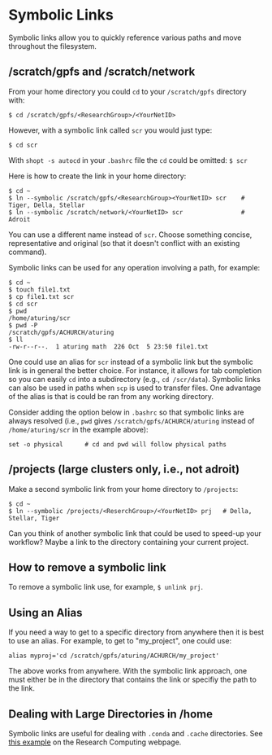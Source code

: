 # Symbolic Links

Symbolic links allow you to quickly reference various paths and move throughout the filesystem.

## /scratch/gpfs and /scratch/network

From your home directory you could `cd` to your `/scratch/gpfs` directory with:

```
$ cd /scratch/gpfs/<ResearchGroup>/<YourNetID>
```

However, with a symbolic link called `scr` you would just type:

```
$ cd scr
```

With `shopt -s autocd` in your `.bashrc` file the `cd` could be omitted: `$ scr` 

Here is how to create the link in your home directory:

```
$ cd ~
$ ln --symbolic /scratch/gpfs/<ResearchGroup><YourNetID> scr    # Tiger, Della, Stellar
$ ln --symbolic /scratch/network/<YourNetID> scr                # Adroit
```

You can use a different name instead of `scr`. Choose something concise, representative and original (so that it doesn't conflict with an existing command).

Symbolic links can be used for any operation involving a path, for example:

```
$ cd ~
$ touch file1.txt
$ cp file1.txt scr
$ cd scr
$ pwd
/home/aturing/scr
$ pwd -P
/scratch/gpfs/ACHURCH/aturing
$ ll
-rw-r--r--.  1 aturing math  226 Oct  5 23:50 file1.txt
```

One could use an alias for `scr` instead of a symbolic link but the symbolic link is in general the better choice. For instance, it allows for tab completion so you can easily `cd` into a subdirectory (e.g., `cd /scr/data`). Symbolic links can also be used in paths when `scp` is used to transfer files. One advantage of the alias is that is could be ran from any working directory. 

Consider adding the option below in `.bashrc` so that symbolic links are always resolved (i.e., `pwd` gives `/scratch/gpfs/ACHURCH/aturing` instead of `/home/aturing/scr` in the example above):

```
set -o physical      # cd and pwd will follow physical paths
```

## /projects (large clusters only, i.e., not adroit)

Make a second symbolic link from your home directory to `/projects`:

```
$ cd ~
$ ln --symbolic /projects/<ReserchGroup>/<YourNetID> prj   # Della, Stellar, Tiger
```

Can you think of another symbolic link that could be used to speed-up your workflow? Maybe a link to the directory containing your current project.

## How to remove a symbolic link

To remove a symbolic link use, for example, `$ unlink prj`.

## Using an Alias

If you need a way to get to a specific directory from anywhere then it is best to use an alias. For example, to get to "my_project", one could use:

```
alias myproj='cd /scratch/gpfs/aturing/ACHURCH/my_project'
```

The above works from anywhere. With the symbolic link approach, one must either be in the directory that contains the link or specifiy the path to the link.

## Dealing with Large Directories in /home

Symbolic links are useful for dealing with `.conda` and `.cache` directories. See [this example](https://researchcomputing.princeton.edu/support/knowledge-base/checkquota#How-should-I-deal-with-large-Conda-environments-) on the Research Computing webpage.
